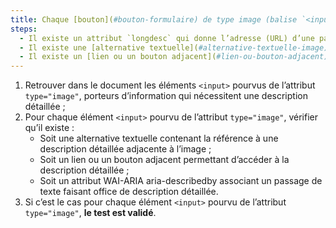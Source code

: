 ```yaml
---
title: Chaque [bouton](#bouton-formulaire) de type image (balise `<input>` avec l’attribut `type="image"`) [porteur d’information](#image-porteuse-d-information), qui nécessite une [description détaillée](#description-detaillee-image), vérifie-t-il une de ces conditions ?
steps:
  - Il existe un attribut `longdesc` qui donne l’adresse (URL) d’une page ou d’un emplacement dans la page contenant la [description détaillée](#description-detaillee-image) ;
  - Il existe une [alternative textuelle](#alternative-textuelle-image) contenant la référence à une [description détaillée](#description-detaillee-image) adjacente à l’image ;
  - Il existe un [lien ou un bouton adjacent](#lien-ou-bouton-adjacent) permettant d’accéder à la [description détaillée](#description-detaillee-image).
---
```


1. Retrouver dans le document les éléments `<input>` pourvus de l’attribut `type="image"`, porteurs d’information qui nécessitent une description détaillée ;
2. Pour chaque élément `<input>` pourvu de l’attribut `type="image"`, vérifier qu’il existe :
   - Soit une alternative textuelle contenant la référence à une description détaillée adjacente à l’image ;
   - Soit un lien ou un bouton adjacent permettant d’accéder à la description détaillée ;
   - Soit un attribut WAI-ARIA aria-describedby associant un passage de texte faisant office de description détaillée.
3. Si c’est le cas pour chaque élément `<input>` pourvu de l’attribut `type="image"`, **le test est validé**.
